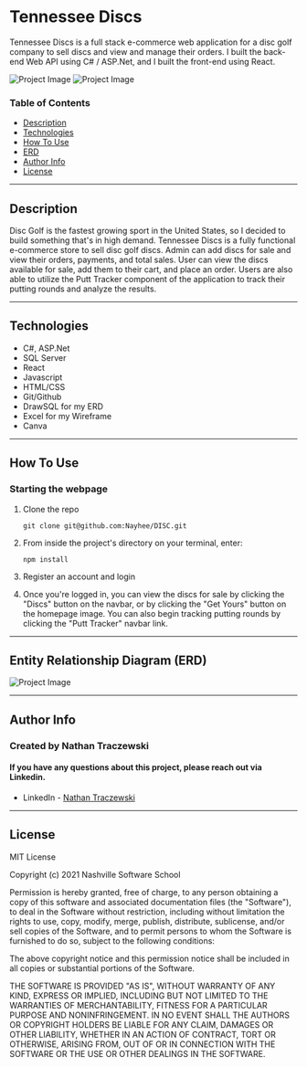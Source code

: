 # Tennessee Discs
Tennessee Discs is a full stack e-commerce web application for a disc golf company to sell discs and view and manage their orders. I built the back-end Web API using C# / ASP.Net, and I built the front-end using React. 

![Project Image](https://github.com/Nayhee/DISC/public/images/Homepage.png)
![Project Image](https://github.com/Nayhee/DISC/public/images/DiscList.png)

### Table of Contents

- [Description](#description)
- [Technologies](#technologies)
- [How To Use](#how-to-use)
- [ERD](#entity-relationhip-diagram)
- [Author Info](#author-info)
- [License](#license)

---

## Description
Disc Golf is the fastest growing sport in the United States, so I decided to build something that's in high demand. Tennessee Discs is a fully functional e-commerce store to sell disc golf discs. Admin can add discs for sale and view their orders, payments, and total sales. User can view the discs available for sale, add them to their cart, and place an order. Users are also able to utilize the Putt Tracker component of the application to track their putting rounds and analyze the results. 

---

## Technologies

- C#, ASP.Net
- SQL Server
- React
- Javascript
- HTML/CSS
- Git/Github
- DrawSQL for my ERD
- Excel for my Wireframe 
- Canva

---

## How To Use

### Starting the webpage

1. Clone the repo

   ```
   git clone git@github.com:Nayhee/DISC.git
   ```

2. From inside the project's directory on your terminal, enter:

   ```
   npm install
   ```

3. Register an account and login

4. Once you're logged in, you can view the discs for sale by clicking the "Discs" button on the navbar, or by clicking the "Get Yours" button on the homepage image. You can also begin tracking putting rounds by clicking the "Putt Tracker" navbar link. 

---
## Entity Relationship Diagram (ERD)

![Project Image](https://github.com/Nayhee/DISC/blob/main/public/images/ERD.png)

---

## Author Info
### Created by Nathan Traczewski
#### If you have any questions about this project, please reach out via Linkedin.

- LinkedIn - [Nathan Traczewski](https://www.linkedin.com/in/nathan-traczewski-cpa/)

---

## License

MIT License

Copyright (c) 2021 Nashville Software School

Permission is hereby granted, free of charge, to any person obtaining a copy of this software and associated documentation files (the "Software"), to deal in the Software without restriction, including without limitation the rights to use, copy, modify, merge, publish, distribute, sublicense, and/or sell copies of the Software, and to permit persons to whom the Software is furnished to do so, subject to the following conditions:

The above copyright notice and this permission notice shall be included in all copies or substantial portions of the Software.

THE SOFTWARE IS PROVIDED "AS IS", WITHOUT WARRANTY OF ANY KIND, EXPRESS OR IMPLIED, INCLUDING BUT NOT LIMITED TO THE WARRANTIES OF MERCHANTABILITY, FITNESS FOR A PARTICULAR PURPOSE AND NONINFRINGEMENT. IN NO EVENT SHALL THE AUTHORS OR COPYRIGHT HOLDERS BE LIABLE FOR ANY CLAIM, DAMAGES OR OTHER LIABILITY, WHETHER IN AN ACTION OF CONTRACT, TORT OR OTHERWISE, ARISING FROM, OUT OF OR IN CONNECTION WITH THE SOFTWARE OR THE USE OR OTHER DEALINGS IN THE SOFTWARE.
